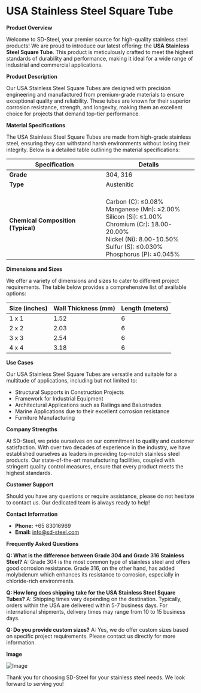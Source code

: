 # USA Stainless Steel Square Tube

**Product Overview**

Welcome to SD-Steel, your premier source for high-quality stainless steel products! We are proud to introduce our latest offering: the **USA Stainless Steel Square Tube**. This product is meticulously crafted to meet the highest standards of durability and performance, making it ideal for a wide range of industrial and commercial applications.

**Product Description**

Our USA Stainless Steel Square Tubes are designed with precision engineering and manufactured from premium-grade materials to ensure exceptional quality and reliability. These tubes are known for their superior corrosion resistance, strength, and longevity, making them an excellent choice for projects that demand top-tier performance.

**Material Specifications**

The USA Stainless Steel Square Tubes are made from high-grade stainless steel, ensuring they can withstand harsh environments without losing their integrity. Below is a detailed table outlining the material specifications:

| **Specification** | **Details** |
|-------------------|-------------|
| **Grade**         | 304, 316     |
| **Type**          | Austenitic   |
| **Chemical Composition (Typical)** | <br>Carbon (C): ≤0.08%<br>Manganese (Mn): ≤2.00%<br>Silicon (Si): ≤1.00%<br>Chromium (Cr): 18.00-20.00%<br>Nickel (Ni): 8.00-10.50%<br>Sulfur (S): ≤0.030%<br>Phosphorus (P): ≤0.045% |

**Dimensions and Sizes**

We offer a variety of dimensions and sizes to cater to different project requirements. The table below provides a comprehensive list of available options:

| **Size (inches)** | **Wall Thickness (mm)** | **Length (meters)** |
|-------------------|-------------------------|---------------------|
| 1 x 1             | 1.52                     | 6                   |
| 2 x 2             | 2.03                     | 6                   |
| 3 x 3             | 2.54                     | 6                   |
| 4 x 4             | 3.18                     | 6                   |

**Use Cases**

Our USA Stainless Steel Square Tubes are versatile and suitable for a multitude of applications, including but not limited to:
- Structural Supports in Construction Projects
- Framework for Industrial Equipment
- Architectural Applications such as Railings and Balustrades
- Marine Applications due to their excellent corrosion resistance
- Furniture Manufacturing

**Company Strengths**

At SD-Steel, we pride ourselves on our commitment to quality and customer satisfaction. With over two decades of experience in the industry, we have established ourselves as leaders in providing top-notch stainless steel products. Our state-of-the-art manufacturing facilities, coupled with stringent quality control measures, ensure that every product meets the highest standards.

**Customer Support**

Should you have any questions or require assistance, please do not hesitate to contact us. Our dedicated team is always ready to help!

**Contact Information**
- **Phone:** +65 83016969
- **Email:** info@sd-steel.com

**Frequently Asked Questions**

**Q: What is the difference between Grade 304 and Grade 316 Stainless Steel?**
A: Grade 304 is the most common type of stainless steel and offers good corrosion resistance. Grade 316, on the other hand, has added molybdenum which enhances its resistance to corrosion, especially in chloride-rich environments.

**Q: How long does shipping take for the USA Stainless Steel Square Tubes?**
A: Shipping times vary depending on the destination. Typically, orders within the USA are delivered within 5-7 business days. For international shipments, delivery times may range from 10 to 15 business days.

**Q: Do you provide custom sizes?**
A: Yes, we do offer custom sizes based on specific project requirements. Please contact us directly for more information.

**Image**

![Image](https://github.com/user-attachments/assets/2567258e-e124-4816-932d-1809bd27ef0b)

Thank you for choosing SD-Steel for your stainless steel needs. We look forward to serving you!
